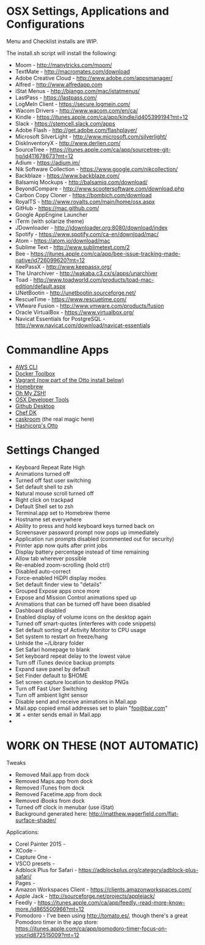 OSX Settings, Applications and Configurations 
=============================================
Menu and Checklist installs are WIP. 

The install.sh script will install the following:

 - Moom - http://manytricks.com/moom/
 - TextMate - http://macromates.com/download
 - Adobe Creative Cloud - http://www.adobe.com/appsmanager/
 - Alfred - http://www.alfredapp.com
 - iStat Menus - http://bjango.com/mac/istatmenus/
 - LastPass - https://lastpass.com/
 - LogMeIn Client - https://secure.logmein.com/
 - Wacom Drivers - http://www.wacom.com/en/ca/
 - Kindle - https://itunes.apple.com/ca/app/kindle/id405399194?mt=12
 - Slack - https://stemcell.slack.com/apps
 - Adobe Flash - http://get.adobe.com/flashplayer/
 - Microsoft SilverLight - http://www.microsoft.com/silverlight/
 - DiskInventoryX - http://www.derlien.com/
 - SourceTree - https://itunes.apple.com/ca/app/sourcetree-git-hg/id411678673?mt=12
 - Adium - https://adium.im/
 - Nik Software Collection - https://www.google.com/nikcollection/ 
 - Backblaze - https://www.backblaze.com/
 - Balsamiq Mockups - http://balsamiq.com/download/
 - BeyondCompare - http://www.scootersoftware.com/download.php
 - Carbon Copy Cloner - https://bombich.com/download
 - RoyalTS - http://www.royalts.com/main/home/osx.aspx
 - GitHub - https://mac.github.com/
 - Google AppEngine Launcher
 - iTerm (with solarize theme)
 - JDownloader - http://jdownloader.org:8080/download/index
 - Spotify - https://www.spotify.com/ca-en/download/mac/
 - Atom - https://atom.io/download/mac
 - Sublime Text - http://www.sublimetext.com/2
 - Bee - https://itunes.apple.com/ca/app/bee-issue-tracking-made-native/id726099620?mt=12
 - KeePassX - http://www.keepassx.org/
 - The Unarchiver - http://wakaba.c3.cx/s/apps/unarchiver
 - Toad - http://www.toadworld.com/products/toad-mac-edition/default.aspx
 - UNetBootin - http://unetbootin.sourceforge.net/
 - RescueTime - https://www.rescuetime.com/
 - VMware Fusion - http://www.vmware.com/products/fusion
 - Oracle VirtualBox - https://www.virtualbox.org/
 - Navicat Essentials for PostgreSQL - http://www.navicat.com/download/navicat-essentials
  
Commandline Apps
================

 - [AWS CLI](http://aws.amazon.com/cli/)
 - [Docker Toolbox](https://www.docker.com/toolbox)
 - [Vagrant (now part of the Otto install below)](https://www.vagrantup.com/downloads.html) 
 - [Homebrew](http://brew.sh) 
 - [Oh My ZSH!](http://ohmyz.sh) 
 - [OSX Developer Tools](https://developer.apple.com/downloads/index.action) 
 - [Github Desktop](http://git-scm.com/download/mac)
 - [Chef DK](https://downloads.getchef.com/chef-dk/mac/)
 - [caskroom](http://caskroom.io) (the real magic here)
 - [Hashicorp's Otto]([https://ottoproject.io/)
  
Settings Changed
================
 - Keyboard Repeat Rate High
 - Animations turned off
 - Turned off fast user switching
 - Set default shell to zsh
 - Natural mouse scroll turned off
 - Right click on trackpad
 - Default Shell set to zsh
 - Terminal.app set to Homebrew theme
 - Hostname set everywhere
 - Ability to press and hold keyboard keys turned back on
 - Screensaver password prompt now pops up immediately
 - Application run prompts disabled (commented out for security)
 - Printer app now quits after print jobs
 - Display battery percentage instead of time remaining
 - Allow tab wherever possible
 - Re-enabled zoom-scrolling (hold ctrl)
 - Disabled auto-correct
 - Force-enabled HiDPI display modes
 - Set default finder view to "details"
 - Grouped Expose apps once more
 - Expose and Mission Control animations sped up
 - Animations that can be turned off have been disabled
 - Dashboard disabled
 - Enabled display of volume icons on the desktop again
 - Turned off smart-quotes (interferes with code snippets)
 - Set default sorting of Activity Monitor to CPU usage
 - Set system to restart on freeze/hang
 - Unhide the ~/Library folder
 - Set Safari homepage to blank
 - Set keyboard repeat delay to the lowest value 
 - Turn off iTunes device backup prompts
 - Expand save panel by default
 - Set Finder default to $HOME
 - Set screen capture location to desktop PNGs
 - Turn off Fast User Switching
 - Turn off ambient light sensor
 - Disable send and receive animations in Mail.app
 - Mail.app copied email addresses set to plain "foo@bar.com"
 - ⌘ + enter sends email in Mail.app
 - 

WORK ON THESE (NOT AUTOMATIC)
=============================

Tweaks
 - Removed Mail.app from dock
 - Removed Maps.app from dock
 - Removed iTunes from dock
 - Removed Facetime.app from dock
 - Removed iBooks from dock
 - Turned off clock in menubar (use iStat)
 - Background generated here: http://matthew.wagerfield.com/flat-surface-shader/

Applications:
 - Corel Painter 2015 - 
 - XCode - 
 - Capture One - 
 - VSCO presets - 
 - Adblock Plus for Safari - https://adblockplus.org/category/adblock-plus-safari/
 - Pages - 
 - Amazon Workspaces Client - https://clients.amazonworkspaces.com/
 - Apple Jack - http://sourceforge.net/projects/applejack/
 - Feedly - https://itunes.apple.com/ca/app/feedly.-read-more-know-more./id865500966?mt=12
 - Pomodoro - I've been using http://tomato.es/, though there's a great Pomodoro timer in the app store: https://itunes.apple.com/ca/app/pomodoro-timer-focus-on-your/id872515009?mt=12
